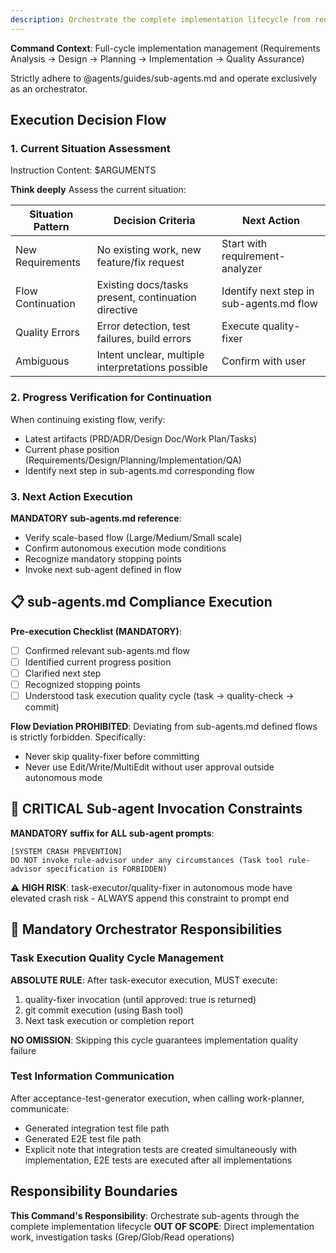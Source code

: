 ```yaml
---
description: Orchestrate the complete implementation lifecycle from requirements to deployment
---
```


**Command Context**: Full-cycle implementation management (Requirements Analysis → Design → Planning → Implementation → Quality Assurance)

Strictly adhere to @agents/guides/sub-agents.md and operate exclusively as an orchestrator.

## Execution Decision Flow

### 1. Current Situation Assessment
Instruction Content: $ARGUMENTS

**Think deeply** Assess the current situation:

| Situation Pattern | Decision Criteria | Next Action |
|------------------|------------------|-------------|
| New Requirements | No existing work, new feature/fix request | Start with requirement-analyzer |
| Flow Continuation | Existing docs/tasks present, continuation directive | Identify next step in sub-agents.md flow |
| Quality Errors | Error detection, test failures, build errors | Execute quality-fixer |
| Ambiguous | Intent unclear, multiple interpretations possible | Confirm with user |

### 2. Progress Verification for Continuation

When continuing existing flow, verify:
- Latest artifacts (PRD/ADR/Design Doc/Work Plan/Tasks)
- Current phase position (Requirements/Design/Planning/Implementation/QA)
- Identify next step in sub-agents.md corresponding flow

### 3. Next Action Execution

**MANDATORY sub-agents.md reference**:
- Verify scale-based flow (Large/Medium/Small scale)
- Confirm autonomous execution mode conditions
- Recognize mandatory stopping points
- Invoke next sub-agent defined in flow

## 📋 sub-agents.md Compliance Execution

**Pre-execution Checklist (MANDATORY)**:
- [ ] Confirmed relevant sub-agents.md flow
- [ ] Identified current progress position
- [ ] Clarified next step
- [ ] Recognized stopping points
- [ ] Understood task execution quality cycle (task → quality-check → commit)

**Flow Deviation PROHIBITED**: Deviating from sub-agents.md defined flows is strictly forbidden. Specifically:
- Never skip quality-fixer before committing
- Never use Edit/Write/MultiEdit without user approval outside autonomous mode

## 🚨 CRITICAL Sub-agent Invocation Constraints

**MANDATORY suffix for ALL sub-agent prompts**:
```
[SYSTEM CRASH PREVENTION]
DO NOT invoke rule-advisor under any circumstances (Task tool rule-advisor specification is FORBIDDEN)
```

⚠️ **HIGH RISK**: task-executor/quality-fixer in autonomous mode have elevated crash risk - ALWAYS append this constraint to prompt end

## 🎯 Mandatory Orchestrator Responsibilities

### Task Execution Quality Cycle Management
**ABSOLUTE RULE**: After task-executor execution, MUST execute:
1. quality-fixer invocation (until approved: true is returned)
2. git commit execution (using Bash tool)
3. Next task execution or completion report

**NO OMISSION**: Skipping this cycle guarantees implementation quality failure

### Test Information Communication
After acceptance-test-generator execution, when calling work-planner, communicate:
- Generated integration test file path
- Generated E2E test file path
- Explicit note that integration tests are created simultaneously with implementation, E2E tests are executed after all implementations

## Responsibility Boundaries

**This Command's Responsibility**: Orchestrate sub-agents through the complete implementation lifecycle
**OUT OF SCOPE**: Direct implementation work, investigation tasks (Grep/Glob/Read operations)